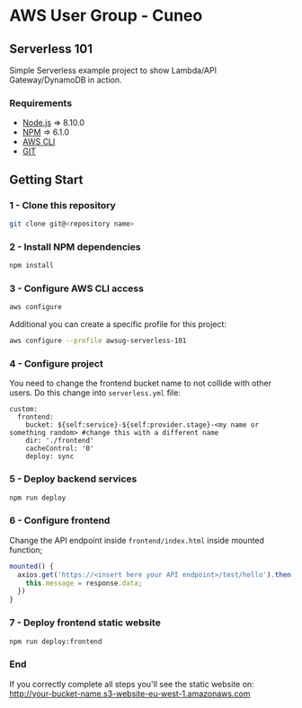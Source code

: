 # AWS User Group - Cuneo

## Serverless 101

Simple Serverless example project to show Lambda/API Gateway/DynamoDB in action.

### Requirements

- [Node.js](https://nodejs.org/en/download/package-manager/) => 8.10.0
- [NPM](https://www.npmjs.com/) => 6.1.0
- [AWS CLI](https://docs.aws.amazon.com/en_us/cli/latest/userguide/cli-chap-install.html)
- [GIT](https://git-scm.com/book/en/v2/Getting-Started-Installing-Git)

## Getting Start

### 1 - Clone this repository

```bash
git clone git@<repository name>
```

### 2 - Install NPM dependencies

```bash
npm install
```

### 3 - Configure AWS CLI access

```bash
aws configure
```

Additional you can create a specific profile for this project:

```bash
aws configure --profile awsug-serverless-101
```

### 4 - Configure project

You need to change the frontend bucket name to not collide with other users. Do this change into `serverless.yml` file:

```
custom:
  frontend: 
    bucket: ${self:service}-${self:provider.stage}-<my name or something random> #change this with a different name
    dir: './frontend'
    cacheControl: '0'
    deploy: sync
```

### 5 - Deploy backend services

```bash
npm run deploy
```

### 6 - Configure frontend

Change the API endpoint inside `frontend/index.html` inside mounted function;
```javascript
mounted() {
  axios.get('https://<insert here your API endpoint>/test/hello').then((response) => {
    this.message = response.data;
  })
}
```

### 7 - Deploy frontend static website

```bash
npm run deploy:frontend
```

### End

If you correctly complete all steps you'll see the static website on: http://your-bucket-name.s3-website-eu-west-1.amazonaws.com 
